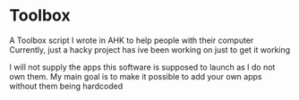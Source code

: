 # Toolbox
A Toolbox script I wrote in AHK to help people with their computer
Currently, just a hacky project has ive been working on just to get it working

I will not supply the apps this software is supposed to launch as I do not own them.
My main goal is to make it possible to add your own apps without them being hardcoded
